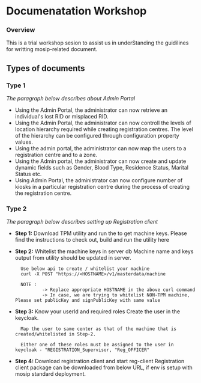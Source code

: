 # Documenatation Workshop 

### Overview
This is a trial workshop sesion to assist us in underStanding the guidilines for writting mosip-related document.

## Types of documents

### Type 1

_The paragraph below describes about Admin Portal_

* Using the Admin Portal, the administrator can now retrieve an individual's lost RID or misplaced RID. 
* Using the Admin Portal, the administrator can now controll the levels of location hierarchy required while creating registration centres. The level of the hierarchy can be configured through configuration property values.
* Using the admin portal, the administrator can now map the users to a registration centre and to a zone.
* Using the Admin portal, the administrator can now create and update dynamic fields such as Gender, Blood Type, Residence Status, Marital Status etc.
* Using Admin Portal, the administrator can now configure number of kiosks in a particular registration centre during the process of creating the registration centre.

### Type 2 

_The paragraph below describes setting up Registration client_

* **Step 1:** Download TPM utility and run the to get machine keys. 
Please find the instructions to check out, build and run the utility here

* **Step 2:** Whitelist the machine keys in server db
Machine name and keys output from utility should be updated in server.

        Use below api to create / whitelist your machine
        curl -X POST "https://<HOSTNAME>/v1/masterdata/machine

        NOTE : 
                -> Replace appropriate HOSTNAME in the above curl command
                -> In case, we are trying to whitelist NON-TPM machine, Please set publicKey and signPublicKey with same value 

* **Step 3:** Know your userId and required roles
  Create the user in the keycloak.

        Map the user to same center as that of the machine that is created/whitelisted in Step-2.

        Either one of these roles must be assigned to the user in keycloak - "REGISTRATION_Supervisor, "Reg_OFFICER"
  
* **Step 4:** Download registration client and start reg-client
Registration client package can be downloaded from below URL, if env is setup with mosip standard deployment.
  
